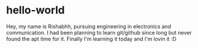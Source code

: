 # hello-world

Hey, my name is Rishabhh, pursuing engineering in electronics and communication. I had been planning to learn git/github since long but never found the apt time for it. Finally I'm learning it today and I'm lovin it :D 
